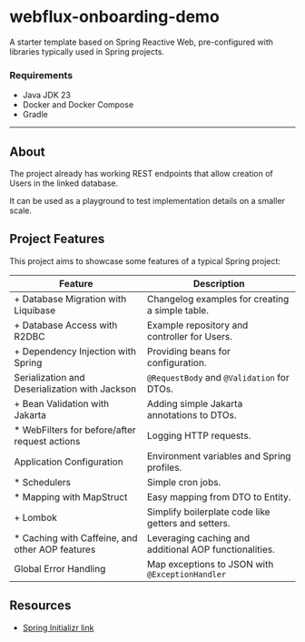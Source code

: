 # webflux-onboarding-demo

A starter template based on Spring Reactive Web, pre-configured with libraries typically used in Spring projects.

### Requirements

- Java JDK 23
- Docker and Docker Compose
- Gradle

---

## About

The project already has working REST endpoints that allow creation of Users in the linked database.

It can be used as a playground to test implementation details on a smaller scale.

## Project Features

This project aims to showcase some features of a typical Spring project:

| Feature                                         | Description                                            |
|-------------------------------------------------|--------------------------------------------------------|
| + Database Migration with Liquibase             | Changelog examples for creating a simple table.        |
| + Database Access with R2DBC                    | Example repository and controller for Users.           |
| + Dependency Injection with Spring              | Providing beans for configuration.                     |
| Serialization and Deserialization with Jackson  | `@RequestBody` and `@Validation` for DTOs.             |
| + Bean Validation with Jakarta                  | Adding simple Jakarta annotations to DTOs.             |
| * WebFilters for before/after request actions   | Logging HTTP requests.                                 |
| Application Configuration                       | Environment variables and Spring profiles.             |
| * Schedulers                                    | Simple cron jobs.                                      |
| * Mapping with MapStruct                        | Easy mapping from DTO to Entity.                       |
| + Lombok                                        | Simplify boilerplate code like getters and setters.    |
| * Caching with Caffeine, and other AOP features | Leveraging caching and additional AOP functionalities. |
| Global Error Handling                           | Map exceptions to JSON with `@ExceptionHandler`        |

## Resources

- [Spring Initializr link](https://start.spring.io/#!type=gradle-project&language=java&platformVersion=3.4.0&packaging=jar&jvmVersion=23&groupId=com.onboarding&artifactId=demo&name=demo&description=Demo%20project%20for%20Spring%20WebFlux&packageName=com.onboarding.demo&dependencies=webflux,devtools,lombok,docker-compose,configuration-processor,data-r2dbc,liquibase,postgresql,testcontainers,cloud-contract-stub-runner,data-jpa,validation)
